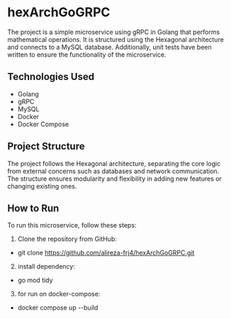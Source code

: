 # hexArchGoGRPC

The project is a simple microservice using gRPC in Golang that performs mathematical operations. It is structured using the Hexagonal architecture and connects to a MySQL database. Additionally, unit tests have been written to ensure the functionality of the microservice.

## Technologies Used

- Golang
- gRPC
- MySQL
- Docker
- Docker Compose

## Project Structure

The project follows the Hexagonal architecture, separating the core logic from external concerns such as databases and network communication. The structure ensures modularity and flexibility in adding new features or changing existing ones.

## How to Run

To run this microservice, follow these steps:

1. Clone the repository from GitHub:

 - git clone <https://github.com/alireza-frj4/hexArchGoGRPC.git>

2. install dependency:

 - go mod tidy

3. for run on docker-compose:

 - docker compose up --build